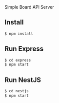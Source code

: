 Simple Board API Server

## Install
```bash
$ npm install
```

## Run Express
```bash
$ cd express
$ npm start
```

## Run NestJS
```bash
$ cd nestjs
$ npm start
```
